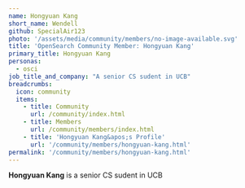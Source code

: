 ```yaml
---
name: Hongyuan Kang
short_name: Wendell
github: SpecialAir123
photo: '/assets/media/community/members/no-image-available.svg'
title: 'OpenSearch Community Member: Hongyuan Kang'
primary_title: Hongyuan Kang
personas:
  - osci
job_title_and_company: "A senior CS sudent in UCB"
breadcrumbs:
  icon: community
  items:
    - title: Community
      url: /community/index.html
    - title: Members
      url: /community/members/index.html
    - title: 'Hongyuan Kang&apos;s Profile'
      url: '/community/members/hongyuan-kang.html'
permalink: '/community/members/hongyuan-kang.html'
---
```


**Hongyuan Kang** is a senior CS sudent in UCB